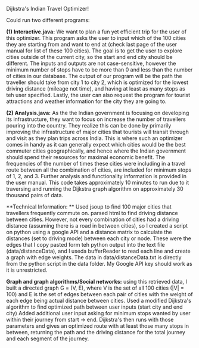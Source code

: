 Dijkstra's Indian Travel Optimizer!

Could run two different programs:


**(1) Interactive.java:** We want to plan a fun yet efficient trip for the user of this optimizer.
This program asks the user to input which of the 100 cities they are starting from and want to end at
(check last page of the user manual for list of these 100 cities). The goal is to get the user to explore cities
outside of the current city, so the start and end city should be different. The inputs and outputs are not case-sensitive,
however the minimum number of stops have to be more than 0 and less than the number of cities in our database.
The output of our program will be the path the traveller should take from city 1 to city 2, which is optimized for the lowest
driving distance (mileage not time), and having at least as many stops as teh user specified.
Lastly, the user can also request the program for tourist attractions and weather information for the city they are going to.

**(2) Analysis.java:** As the the Indian government is focusing on developing its infrastructure, they want to focus on increase the number
of travellers pouring into the country. They realize this can be done by primarily improving the infrastructure of major cities that tourists will transit through and visit as they plan trips across India. This is where such an optimizer comes in handy as it can generally expect
which cities would be the best commuter cities geographically, and hence where the Indian government should spend their resources for maximal economic benefit.
The frequencies of the number of times these cities were including in a travel route between all the combination of cities,
are included for minimum stops of 1, 2, and 3. Further analysis and functionality information is provided in the user manual.
This code takes approximately 10 minutes to run due to it traversing and running the Dijkstra graph algorithm on approximately 30 thousand pairs of data.

**Technical Information: **
Used jsoup to find 100 major cities that travellers frequently commute on. parsed html to find driving distance between
cities. However, not every combination of cities had a driving distance (assuming there is a road in between cities), so
I created a script on python using a google API and a distance matrix to calculate the distances (set to driving mode)
between each city or node. These were the edges that I copy pasted form teh python output into the text file (data/distanceData), and I useda bufferReader to read each line and create a graph with edge weights.
The data in data/distanceData.txt is directly from the python script in the data folder. My Google API key should work as it is unrestricted.

**Graph and graph algorithms/Social networks:** using this retrieved data, I built a directed graph G = (V, E), where V is the set of all 100 cities (|V| = 100) and E is the set of
edges between each pair of cities with the weight of each edge being actual distance between cities.
Used a modified Dijkstra's algorithm to find optimized path between user inputs (start city and end city)
Added additional user input asking for minimum stops wanted by user within their journey from start -> end.
Dijkstra's then runs with those parameters and gives an optimized route with at least those many stops in between, returning the
path and the driving distance for the total journey and each segment of the journey.

